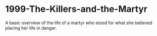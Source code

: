 # 1999-The-Killers-and-the-Martyr
A basic overview of the life of a martyr who stood for what she believed placing her life in danger.
